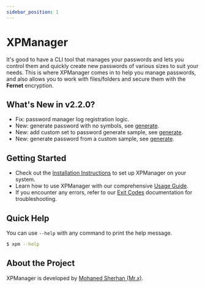 ```yaml
---
sidebar_position: 1
---
```


# XPManager

It's good to have a CLI tool that manages your passwords and lets you control them and quickly create new passwords of various sizes to suit your needs. This is where XPManager comes in to help you manage passwords, and also allows you to work with files/folders and secure them with the **Fernet** encryption.

## What's New in v2.2.0?

- Fix: password manager log registration logic.
- New: generate password with no symbols, see [generate](./usage/password-manager#generate).
- New: add custom set to password generate sample, see [generate](./usage/password-manager#generate).
- New: generate password from a custom sample, see [generate](./usage/password-manager#generate).

## Getting Started

- Check out the [Installation Instructions](./installation/index.md) to set up XPManager on your system.
- Learn how to use XPManager with our comprehensive [Usage Guide](./usage/index.md).
- If you encounter any errors, refer to our [Exit Codes](./errors/index.md) documentation for troubleshooting.

## Quick Help

You can use `--help` with any command to print the help message.

```sh
$ xpm --help
```

## About the Project

XPManager is developed by [Mohaned Sherhan (Mr.x)](https://github.com/Mohaned2023).
